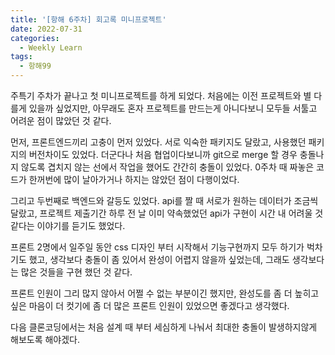 ```yaml
---
title: '[항해 6주차] 회고록 미니프로젝트'
date: 2022-07-31
categories:
  - Weekly Learn
tags:
  - 항해99
---
```


주특기 주차가 끝나고 첫 미니프로젝트를 하게 되었다. 처음에는 이전 프로젝트와 별 다를게 있을까 싶었지만, 아무래도 혼자 프로젝트를 만드는게 아니다보니 모두들 서툴고 어려운 점이 많았던 것 같다.

먼저, 프론트엔드끼리 고충이 먼저 있었다. 서로 익숙한 패키지도 달랐고, 사용했던 패키지의 버전차이도 있었다. 더군다나 처음 협업이다보니까 git으로 merge 할 경우 충돌나지 않도록 겹치지 않는 선에서 작업을 했어도 간간히 충돌이 있었다. 0주차 때 짜놓은 코드가 한꺼번에 많이 날아가거나 하지는 않았던 점이 다행이었다.

그리고 두번째로 백엔드와 갈등도 있었다. api를 짤 때 서로가 원하는 데이터가 조금씩 달랐고, 프로젝트 제출기간 하루 전 날 이미 약속했었던 api가 구현이 시간 내 어려울 것 같다는 이야기를 듣기도 했었다.

프론트 2명에서 일주일 동안 css 디자인 부터 시작해서 기능구현까지 모두 하기가 벅차기도 했고, 생각보다 충돌이 좀 있어서 완성이 어렵지 않을까 싶었는데, 그래도 생각보다는 많은 것들을 구현 했던 것 같다.

프론트 인원이 그리 많지 않아서 어쩔 수 없는 부분이긴 했지만, 완성도를 좀 더 높히고 싶은 마음이 더 컷기에 좀 더 많은 프론트 인원이 있었으면 좋겠다고 생각했다.

다음 클론코딩에서는 처음 설계 때 부터 세심하게 나눠서 최대한 충돌이 발생하지않게 해보도록 해야겠다.
